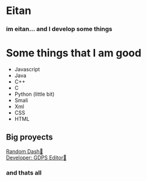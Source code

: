 
# Eitan
### im eitan... and I develop some things

# Some things that I am good
- Javascript
- Java
- C++
- C
- Python (little bit)
- Smali
- Xml
- CSS
- HTML

## Big proyects
[Random Dash🔮](http://galacticgdps.ml)<br>
[Developer: GDPS Editor🎩](http://discord.gg/gdps)<br>

### and thats all
